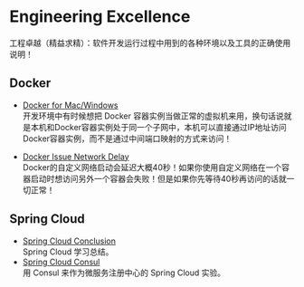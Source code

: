 # Engineering Excellence
工程卓越（精益求精）：软件开发运行过程中用到的各种环境以及工具的正确使用说明！

## Docker

- [Docker for Mac/Windows](docker/docker-install-mac-vm-centos.md)<br>
  开发环境中有时候想把 Docker 容器实例当做正常的虚拟机来用，换句话说就是本机和Docker容器实例处于同一个子网中，本机可以直接通过IP地址访问Docker容器实例，而不是通过中间端口映射的方式来访问！

* [Docker Issue Network Delay](docker/docker-issue-network-delay.md)<br>
  Docker的自定义网络启动会延迟大概40秒！如果你使用自定义网络在一个容器启动时想访问另外一个容器会失败！但是如果你先等待40秒再访问的话就一切正常！

## Spring Cloud 

- [Spring Cloud Conclusion](spring-cloud/spring-cloud-conclusion.md)<br>
  Spring Cloud 学习总结。
- [Spring Cloud Consul](spring-cloud/spring-cloud-consul.md)<br>
  用 Consul 来作为微服务注册中心的 Spring Cloud  实验。

